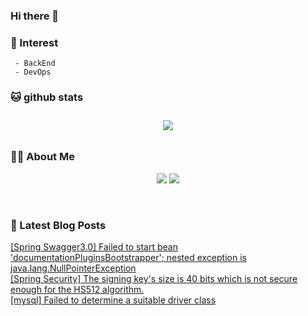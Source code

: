 
### Hi there 👋   

### 📖   Interest   
     - BackEnd
     - DevOps   

###  🐱 github stats  

<div id="main" align="center">
    <img src="https://github-readme-stats.vercel.app/api?username=qpyu66&count_private=true&show_icons=true&theme=radical"
        style="height: auto; margin-left: 20px; margin-right: 20px; padding: 10px;"/>
<!--         <img src="https://github-readme-stats.vercel.app/api/top-langs/?username=qpyu66&layout=compact"   
        style="height: auto; margin-left: 20px; margin-right: 20px; padding: 10px;"/>  -->
</div>

###  💁‍♀️ About Me  
<p align="center">
    <a href="https://bsssss.tistory.com/"><img src="https://img.shields.io/badge/Blog-FF5722?style=flat-square&logo=Blogger&logoColor=white"/></a>
    <a href="mailto:qpyu66@gmail.com"><img src="https://img.shields.io/badge/Gmail-d14836?style=flat-square&logo=Gmail&logoColor=white&link=qpyu66@gmail.com"/></a>
</p>

<br>

### 📕 Latest Blog Posts   

<a href ="https://bsssss.tistory.com/1271"> [Spring Swagger3.0] Failed to start bean 'documentationPluginsBootstrapper'; nested exception is java.lang.NullPointerException </a> <br><a href ="https://bsssss.tistory.com/1270"> [Spring Security] The signing key's size is 40 bits which is not secure enough for the HS512 algorithm. </a> <br><a href ="https://bsssss.tistory.com/1269"> [mysql] Failed to determine a suitable driver class </a> <br>